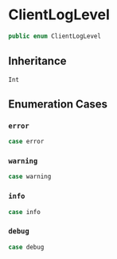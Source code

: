 # ClientLogLevel

``` swift
public enum ClientLogLevel
```

## Inheritance

`Int`

## Enumeration Cases

### `error`

``` swift
case error
```

### `warning`

``` swift
case warning
```

### `info`

``` swift
case info
```

### `debug`

``` swift
case debug
```
